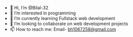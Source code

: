 - 👋 Hi, I’m @Bilal-32
- 👀 I’m interested in programming 
- 🌱 I’m currently learning Fullstack web development
- 💞️ I’m looking to collaborate on web development projects
- 📫 How to reach me: Email- bh1067258@gmail.com

<!---
Bilal-32/Bilal-32 is a ✨ special ✨ repository because its `README.md` (this file) appears on your GitHub profile.
You can click the Preview link to take a look at your changes.
--->
